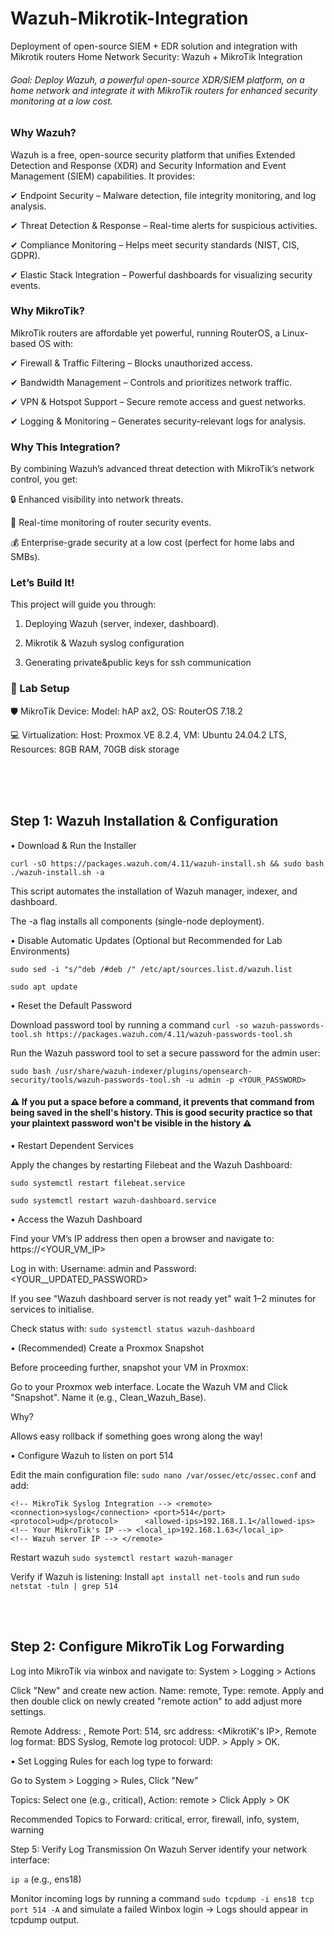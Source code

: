 # Wazuh-Mikrotik-Integration
Deployment of open-source SIEM + EDR solution and integration with Mikrotik routers
Home Network Security: Wazuh + MikroTik Integration

###### Goal: Deploy Wazuh, a powerful open-source XDR/SIEM platform, on a home network and integrate it with MikroTik routers for enhanced security monitoring at a low cost.



### Why Wazuh?

Wazuh is a free, open-source security platform that unifies Extended Detection and Response (XDR) and Security Information and Event Management (SIEM) capabilities. It provides:

✔ Endpoint Security – Malware detection, file integrity monitoring, and log analysis.

✔ Threat Detection & Response – Real-time alerts for suspicious activities.

✔ Compliance Monitoring – Helps meet security standards (NIST, CIS, GDPR).

✔ Elastic Stack Integration – Powerful dashboards for visualizing security events.



### Why MikroTik?

MikroTik routers are affordable yet powerful, running RouterOS, a Linux-based OS with:

✔ Firewall & Traffic Filtering – Blocks unauthorized access.

✔ Bandwidth Management – Controls and prioritizes network traffic.

✔ VPN & Hotspot Support – Secure remote access and guest networks.

✔ Logging & Monitoring – Generates security-relevant logs for analysis.



### Why This Integration?

By combining Wazuh’s advanced threat detection with MikroTik’s network control, you get:

🔒 Enhanced visibility into network threats.

📡 Real-time monitoring of router security events.

💰 Enterprise-grade security at a low cost (perfect for home labs and SMBs).




### Let’s Build It!

This project will guide you through:

1. Deploying Wazuh (server, indexer, dashboard).

2. Mikrotik & Wazuh syslog configuration
  
3. Generating private&public keys for ssh communication


### 🔧 Lab Setup

🛡️ MikroTik Device:
Model: hAP ax2, 
OS: RouterOS 7.18.2

💻 Virtualization:
Host: Proxmox VE 8.2.4, 
VM: Ubuntu 24.04.2 LTS, 
Resources:
8GB RAM, 
70GB disk storage


<p>
  <br>
    <br>
    <br>
    </p>

## Step 1: Wazuh Installation & Configuration

• Download & Run the Installer


```curl -sO https://packages.wazuh.com/4.11/wazuh-install.sh && sudo bash ./wazuh-install.sh -a```


This script automates the installation of Wazuh manager, indexer, and dashboard.

The -a flag installs all components (single-node deployment).


• Disable Automatic Updates (Optional but Recommended for Lab Environments)


`sudo sed -i "s/^deb /#deb /" /etc/apt/sources.list.d/wazuh.list`


`sudo apt update`

• Reset the Default Password

Download password tool by running a command `curl -so wazuh-passwords-tool.sh https://packages.wazuh.com/4.11/wazuh-passwords-tool.sh`

Run the Wazuh password tool to set a secure password for the admin user:

`sudo bash /usr/share/wazuh-indexer/plugins/opensearch-security/tools/wazuh-passwords-tool.sh -u admin -p <YOUR_PASSWORD>`

#### ⚠️ If you put a space before a command, it prevents that command from being saved in the shell's history. This is good security practice so that your plaintext password won't be visible in the history ⚠️

• Restart Dependent Services
   
Apply the changes by restarting Filebeat and the Wazuh Dashboard:

`sudo systemctl restart filebeat.service`

`sudo systemctl restart wazuh-dashboard.service`

• Access the Wazuh Dashboard
   
Find your VM’s IP address then open a browser and navigate to: https://<YOUR_VM_IP>

Log in with: Username: admin and Password: <YOUR__UPDATED_PASSWORD>

If you see "Wazuh dashboard server is not ready yet" wait 1–2 minutes for services to initialise.

Check status with:
`sudo systemctl status wazuh-dashboard`

• (Recommended) Create a Proxmox Snapshot
   
Before proceeding further, snapshot your VM in Proxmox:

Go to your Proxmox web interface. Locate the Wazuh VM and Click "Snapshot". Name it (e.g., Clean_Wazuh_Base).

Why?

Allows easy rollback if something goes wrong along the way!


• Configure Wazuh to listen on port 514

   
Edit the main configuration file: `sudo nano /var/ossec/etc/ossec.conf` and add:

`<!-- MikroTik Syslog Integration -->
<remote>
  <connection>syslog</connection>
  <port>514</port>
  <protocol>udp</protocol>     
  <allowed-ips>192.168.1.1</allowed-ips>  <!-- Your MikroTik's IP -->
  <local_ip>192.168.1.63</local_ip>       <!-- Wazuh server IP -->
</remote>`


Restart wazuh `sudo systemctl restart wazuh-manager`

Verify if Wazuh is listening: Install  `apt install net-tools` and run `sudo netstat -tuln | grep 514`
<p>
  <br>
    <br>
    </p>
    
## Step 2: Configure MikroTik Log Forwarding


Log into MikroTik via winbox and navigate to: System > Logging > Actions

Click "New" and create new action. Name: remote, Type: remote. Apply and then double click on newly created "remote action" to add adjust more settings. 

Remote Address: <Wazuh server IP>, Remote Port: 514, src address: <MikrotiK's IP>, Remote log format: BDS Syslog, Remote log protocol: UDP. > Apply > OK. 


• Set Logging Rules for each log type to forward:

Go to System > Logging > Rules, Click "New"

Topics: Select one (e.g., critical), Action: remote > Click Apply > OK

Recommended Topics to Forward: critical, error, firewall, info, system, warning

Step 5: Verify Log Transmission
On Wazuh Server identify your network interface:

`ip a` (e.g., ens18)

Monitor incoming logs by running a command  `sudo tcpdump -i ens18 tcp port 514 -A` and simulate a failed Winbox login → Logs should appear in tcpdump output.







